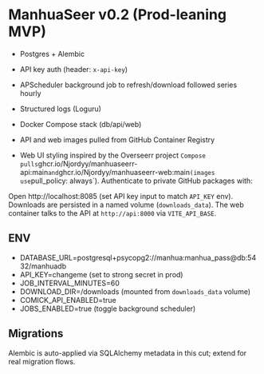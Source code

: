 # ManhuaSeer v0.2 (Prod-leaning MVP)
- Postgres + Alembic
- API key auth (header: `x-api-key`)
- APScheduler background job to refresh/download followed series hourly
- Structured logs (Loguru)
- Docker Compose stack (db/api/web)
- API and web images pulled from GitHub Container Registry

- Web UI styling inspired by the Overseerr project
`
Compose pulls `ghcr.io/Njordyy/manhuaseerr-api:main` and `ghcr.io/Njordyy/manhuaseerr-web:main` (images use `pull_policy: always`). Authenticate to private GitHub packages with:

Open http://localhost:8085 (set API key input to match `API_KEY` env). Downloads are persisted in a named volume (`downloads_data`).
The web container talks to the API at `http://api:8000` via `VITE_API_BASE`.


## ENV
- DATABASE_URL=postgresql+psycopg2://manhua:manhua_pass@db:5432/manhuadb
- API_KEY=changeme (set to strong secret in prod)
- JOB_INTERVAL_MINUTES=60
- DOWNLOAD_DIR=/downloads (mounted from `downloads_data` volume)
- COMICK_API_ENABLED=true
- JOBS_ENABLED=true (toggle background scheduler)

## Migrations
Alembic is auto-applied via SQLAlchemy metadata in this cut; extend for real migration flows.
